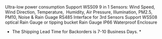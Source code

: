 Ultra-low power consumption
Support WSS09 9 in 1 Sensors: Wind Speed, Wind Direction, Temperature,  Humidity, Air Pressure, Illumination, PM2.5, PM10, Noise & Rain Guage
RS485 Interface for 3rd Sensors
Support WSS08 optical Rain Gauge or tipping bucket Rain Gauge
IP66 Waterproof Enclosure
* The Shipping Lead Time for Backorders is 7-10 Business Days. *
